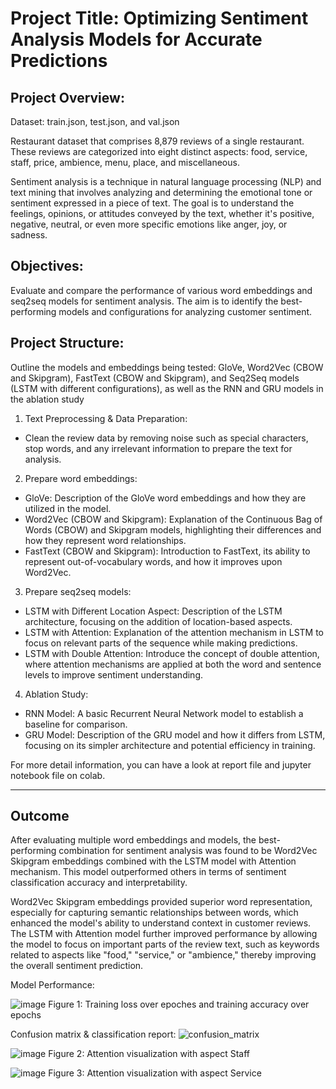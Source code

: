 # Project Title: Optimizing Sentiment Analysis Models for Accurate Predictions

## Project Overview:

Dataset: train.json, test.json, and val.json

Restaurant dataset that comprises 8,879 reviews of a single restaurant. These reviews are categorized into eight distinct aspects: food, service, staff, price, ambience, menu, place, and miscellaneous.

Sentiment analysis is a technique in natural language processing (NLP) and text mining that involves analyzing and determining the emotional tone or sentiment expressed in a piece of text. The goal is to understand the feelings, opinions, or attitudes conveyed by the text, whether it's positive, negative, neutral, or even more specific emotions like anger, joy, or sadness.

## Objectives:

Evaluate and compare the performance of various word embeddings and seq2seq models for sentiment analysis. The aim is to identify the best-performing models and configurations for analyzing customer sentiment.

## Project Structure:

Outline the models and embeddings being tested: GloVe, Word2Vec (CBOW and Skipgram), FastText (CBOW and Skipgram), and Seq2Seq models (LSTM with different configurations), as well as the RNN and GRU models in the ablation study

1. Text Preprocessing & Data Preparation:
- Clean the review data by removing noise such as special characters, stop words, and any irrelevant information to prepare the text for analysis.
2. Prepare word embeddings:
- GloVe: Description of the GloVe word embeddings and how they are utilized in the model.
- Word2Vec (CBOW and Skipgram): Explanation of the Continuous Bag of Words (CBOW) and Skipgram models, highlighting their differences and how they represent word relationships.
- FastText (CBOW and Skipgram): Introduction to FastText, its ability to represent out-of-vocabulary words, and how it improves upon Word2Vec.
3. Prepare seq2seq models:
- LSTM with Different Location Aspect: Description of the LSTM architecture, focusing on the addition of location-based aspects.
- LSTM with Attention: Explanation of the attention mechanism in LSTM to focus on relevant parts of the sequence while making predictions.
- LSTM with Double Attention: Introduce the concept of double attention, where attention mechanisms are applied at both the word and sentence levels to improve sentiment understanding.
4. Ablation Study:
- RNN Model: A basic Recurrent Neural Network model to establish a baseline for comparison.
- GRU Model: Description of the GRU model and how it differs from LSTM, focusing on its simpler architecture and potential efficiency in training.

For more detail information, you can have a look at report file and jupyter notebook file on colab.

---

## Outcome

After evaluating multiple word embeddings and models, the best-performing combination for sentiment analysis was found to be Word2Vec Skipgram embeddings combined with the LSTM model with Attention mechanism. This model outperformed others in terms of sentiment classification accuracy and interpretability.

Word2Vec Skipgram embeddings provided superior word representation, especially for capturing semantic relationships between words, which enhanced the model's ability to understand context in customer reviews.
The LSTM with Attention model further improved performance by allowing the model to focus on important parts of the review text, such as keywords related to aspects like "food," "service," or "ambience," thereby improving the overall sentiment prediction.

Model Performance: 

![image](https://github.com/user-attachments/assets/f9a84f07-81bc-4128-8fb2-d9b0b4e25b0a)
Figure 1: Training loss over epoches and training accuracy over epochs

Confusion matrix & classification report:
![confusion_matrix](https://github.com/user-attachments/assets/641ee56c-85fe-44c2-8620-716eef466edf)

![image](https://github.com/user-attachments/assets/ed464599-229e-4699-926b-7d532a35eb17)
Figure 2: Attention visualization with aspect Staff


![image](https://github.com/user-attachments/assets/906620a1-a65b-4bd7-b1a2-2acc7b0bb763)
Figure 3: Attention visualization with aspect Service


